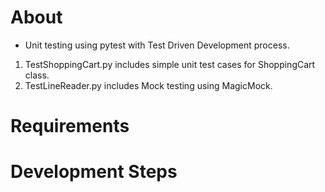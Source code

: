 # About
* Unit testing using pytest with Test Driven Development process.

1) TestShoppingCart.py includes simple unit test cases for ShoppingCart class.
2) TestLineReader.py includes Mock testing using MagicMock.

# Requirements

# Development Steps
